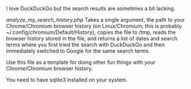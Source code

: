 I love DuckDuckGo but the search results are sometimes a bit lacking.

*analyze_my_search_history.php*
Takes a single argument, the path to your Chrome/Chromium browser history (on Linux/Chromium, this is probably ~/.config/chromium/Default/History), copies the file to /tmp, reads the browser history stored in the file, and returns a list of dates and search terms where you first tried the search with DuckDuckGo and then immediately switched to Google for the same search terms.

Use this file as a template for doing other fun things with your Chrome/Chromium browser history.

You need to have sqlite3 installed on your system.